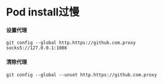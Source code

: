# Pod install过慢

#### 设置代理

```shell
git config --global http.https://github.com.proxy socks5://127.0.0.1:1086
```

#### 清除代理

```shell
git config --global --unset http.https://github.com.proxy
```


